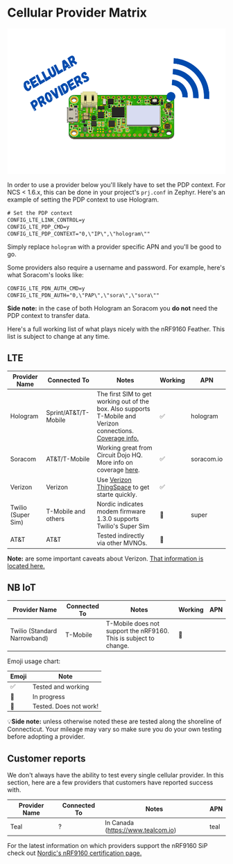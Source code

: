 # Cellular Provider Matrix

![Cellular](img/cellular.png)

In order to use a provider below you'll likely have to set the PDP context. For NCS < 1.6.x, this can be done in your project's `prj.conf` in Zephyr. Here's an example of setting the PDP context to use Hologram.

```
# Set the PDP context
CONFIG_LTE_LINK_CONTROL=y
CONFIG_LTE_PDP_CMD=y
CONFIG_LTE_PDP_CONTEXT="0,\"IP\",\"hologram\""
```

Simply replace `hologram` with a provider specific APN and you'll be good to go.

Some providers also require a username and password. For example, here's what Soracom's looks like:

```
CONFIG_LTE_PDN_AUTH_CMD=y
CONFIG_LTE_PDN_AUTH="0,\"PAP\",\"sora\",\"sora\""
```

**Side note:** in the case of both Hologram an Soracom you **do not** need the PDP context to transfer data.

Here's a full working list of what plays nicely with the nRF9160 Feather. This list is subject to change at any time.

## LTE

| Provider Name      | Connected To         | Notes                                                                                                                                                                  | Working | APN        |
| ------------------ | -------------------- | ---------------------------------------------------------------------------------------------------------------------------------------------------------------------- | ------- | ---------- |
| Hologram           | Sprint/AT&T/T-Mobile | The first SIM to get working out of the box. Also supports T-Mobile and Verizon connections. [Coverage info.](https://www.hologram.io/pricing/coverage#coverage-table) | ✅       | hologram   |
| Soracom            | AT&T/T-Mobile        | Working great from Circuit Dojo HQ. More info on coverage [here](https://developers.soracom.io/en/docs/reference/carriers/).                                           | ✅       | soracom.io |
| Verizon            | Verizon              | Use [Verizon ThingSpace](http://thingspaceportal.verizon.com) to get starte quickly.                                                                                   | ✅       |            |
| Twilio (Super Sim) | T-Mobile and others  | Nordic indicates modem firmware 1.3.0 supports Twilio's Super Sim                                                                                                      | 🔶       | super      |
| AT&T               | AT&T                 | Tested indirectly via other MVNOs.                                                                                                                                     | 🔶       |            |

**Note:** are some important caveats about Verizon. [That information is located here.](nrf9160-verizon.md)

## NB IoT

| Provider Name                | Connected To | Notes                                                             | Working | APN |
| ---------------------------- | ------------ | ----------------------------------------------------------------- | ------- | --- |
| Twilio (Standard Narrowband) | T-Mobile     | T-Mobile does not support the nRF9160. This is subject to change. | 🔴       |     |





Emoji usage chart:

| Emoji | Note                   |
| ----- | ---------------------- |
| ✅     | Tested and working     |
| 🔶     | In progress            |
| 🔴     | Tested. Does not work! |

💡**Side note:** unless otherwise noted these are tested along the shoreline of Connecticut. Your mileage may vary so make sure you do your own testing
before adopting a provider.

## Customer reports

We don't always have the ability to test every single cellular provider. In this section, here are a few providers that customers have reported success with.

| Provider Name | Connected To | Notes                               | APN  |
| ------------- | ------------ | ----------------------------------- | ---- |
| Teal          | ?            | In Canada  (https://www.tealcom.io) | teal |

For the latest information on which providers support the nRF9160 SiP check out [Nordic's nRF9160 certification page.](https://www.nordicsemi.com/Products/Low-power-cellular-IoT/nRF9160-Certifications)
